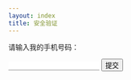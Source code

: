 ```yaml
---
layout: index
title: 安全验证
---
```


请输入我的手机号码：

<form id="phone" action="/privates" onsubmit="doSecurityCheck(event)">
  <input style="border: none; outline: none; border-bottom: 1px solid #888;">
  <input type="submit" value="提交">
</form>

<script>
  function doSecurityCheck(e) {
    const input = e.target[0] || e.target.querySelector('input');
    const userInput = input.value;
    if (userInput !== '18742538743') {
      e.preventDefault();
      alert('Wrong!');
      return false;
    } else {
      return true;
    }
  }
</script>
